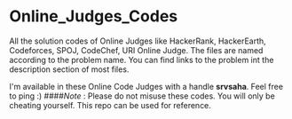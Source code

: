 # Online_Judges_Codes
All the solution codes of Online Judges like HackerRank, HackerEarth, Codeforces, SPOJ, CodeChef, URI Online Judge.
The files are named according to the problem name. You can find links to the problem int the description section of most files.

I'm available in these Online Code Judges with a handle **srvsaha**. Feel free to ping :)
####*Note* : Please do not misuse these codes. You will only be cheating yourself. This repo can be used for reference.

